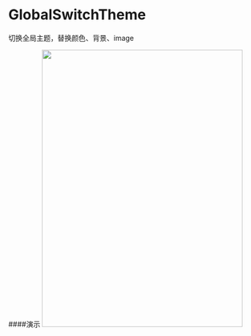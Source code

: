 # GlobalSwitchTheme
切换全局主题，替换颜色、背景、image 

####演示
<img width="400" height="553" src="https://github.com/LuckWei/GlobalSwitchTheme/blob/master/gif/sample.gif" />
